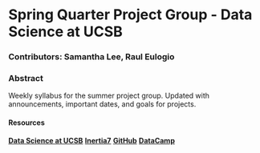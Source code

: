 # Spring Quarter Project Group - Data Science at UCSB

### Contributors: Samantha Lee, Raul Eulogio 

### Abstract 
Weekly syllabus for the summer project group. Updated with announcements, important dates, and goals for projects.  

#### Resources

[**Data Science at UCSB**](http://datascience.pstat.ucsb.edu/)
[**Inertia7**](http://www.inertia7.com/)
[**GitHub**](https://github.com/)
[**DataCamp**](https://www.datacamp.com/)
